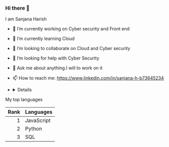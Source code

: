 ### Hi there 👋
I am Sanjana Harish

- 🔭 I’m currently working on Cyber security and Front end
- 🌱 I’m currently learning Cloud
- 👯 I’m looking to collaborate on Cloud and Cyber security
- 🤔 I’m looking for help with Cyber Security
- 💬 Ask me about anything.I will to work on it 
- 📫 How to reach me: https://www.linkedin.com/in/sanjana-h-b73645234

- <details>
<summary>My top languages</summary>

| Rank | Languages |
|-----:|-----------|
|     1| JavaScript|
|     2| Python    |
|     3| SQL       |

</details>




<!--
**Sanjanaharishpoojary/Sanjanaharishpoojary** is a ✨ _special_ ✨ repository because its `README.md` (this file) appears on your GitHub profile.




